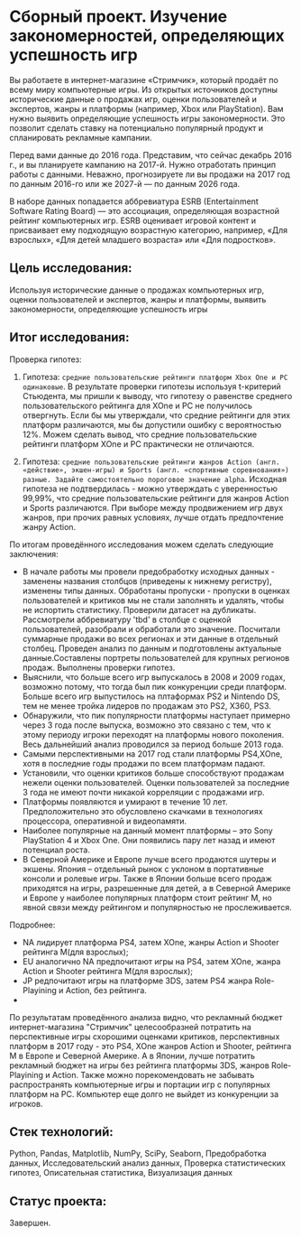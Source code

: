 # Сборный проект. Изучение закономерностей, определяющих успешность игр

Вы работаете в интернет-магазине «Стримчик», который продаёт по всему миру компьютерные игры. Из открытых источников доступны исторические данные о продажах игр, оценки пользователей и экспертов, жанры и платформы (например, Xbox или PlayStation). Вам нужно выявить определяющие успешность игры закономерности. Это позволит сделать ставку на потенциально популярный продукт и спланировать рекламные кампании.

Перед вами данные до 2016 года. Представим, что сейчас декабрь 2016 г., и вы планируете кампанию на 2017-й. Нужно отработать принцип работы с данными. Неважно, прогнозируете ли вы продажи на 2017 год по данным 2016-го или же 2027-й — по данным 2026 года.

В наборе данных попадается аббревиатура ESRB (Entertainment Software Rating Board) — это ассоциация, определяющая возрастной рейтинг компьютерных игр. ESRB оценивает игровой контент и присваивает ему подходящую возрастную категорию, например, «Для взрослых», «Для детей младшего возраста» или «Для подростков».

## Цель исследования:

Используя исторические данные о продажах компьютерных игр, оценки пользователей и экспертов, жанры и платформы, выявить закономерности, определяющие успешность игры

## Итог исследования:

Проверка гипотез: 
1. Гипотеза: `cредние пользовательские рейтинги платформ Xbox One и PC одинаковые`.
В результате проверки гипотезы используя t-критерий Стьюдента, мы пришли к выводу, что гипотезу о равенстве среднего пользовательского рейтинга для XOne и PC не получилось отвергнуть. Если бы мы утверждали, что средние рейтинги для этих платформ различаются, мы бы допустили ошибку с вероятностью 12%. Можем сделать вывод, что средние пользовательские рейтинги платформ XOne и PC практически не отличаются.

2. Гипотеза: `cредние пользовательские рейтинги жанров Action (англ. «действие», экшен-игры) и Sports (англ. «спортивные соревнования») разные. Задайте самостоятельно пороговое значение alpha`.
Исходная гипотеза не подтвердилась - можно утверждать с уверенностью 99,99%, что средние пользовательские рейтинги для жанров Action и Sports различаются. При выборе между продвижением игр двух жанров, при прочих равных условиях, лучше отдать предпочтение жанру Action.

По итогам проведённого исследования можем сделать следующие заключения:
- В начале работы мы провели предобработку исходных данных - заменены названия столбцов (приведены к нижнему регистру), изменены типы данных. Обработаны пропуски - пропуски в оценках пользователей и критиков мы не стали заполнять и удалять, чтобы не испортить статистику. Проверили датасет на дубликаты. Рассмотрели аббревиатуру 'tbd' в столбце с оценкой пользователей, разобрали и обработали это значение. Посчитали суммарные продажи во всех регионах и эти данные в отдельный столбец. Проведен анализ по данным и подготовлены актуальные данные.Составлены портреты пользователей для крупных регионов продаж. Выполнены проверки гипотез.
- Выяснили, что больше всего игр выпускалось в 2008 и 2009 годах, возможно потому, что тогда был пик конкуренции среди платформ. Больше всего игр выпустилось на плтаформах PS2 и Nintendo DS, тем не менее тройка лидеров по продажам это PS2, X360, PS3.
- Обнаружили, что пик популярности платформы наступает примерно через 3 года после выпуска, возможно это связано с тем, что к этому периоду игроки переходят на платформы нового поколения. Весь дальнейший анализ проводился за период больше 2013 года.
- Самыми перспективными на 2017 год стали платформы PS4,XOne, хотя в последние годы продажи по всем платформам падают.
- Установили, что оценки критиков больше способствуют продажам нежели оценки пользователей. Оценки пользователей за последние 3 года не имеют почти никакой корреляции с продажами игр.
- Платформы появляются и умирают в течение 10 лет. Предположительно это обусловлено скачками в технологиях процессора, оперативной и видеопамяти.
- Наиболее популярные на данный момент платформы – это Sony PlayStation 4 и Xbox One. Они появились пару лет назад и имеют потенциал роста.
- В Северной Америке и Европе лучше всего продаются шутеры и экшены. Япония – отдельный рынок с уклоном в портативные консоли и ролевые игры. Также в Японии больше всего продаж приходятся на игры, разрешенные для детей, а в Северной Америке и Европе у наиболее популярных платформ стоит рейтинг M, но явной связи между рейтингом и популярностью не прослеживается.

Подробнее:
- NA лидирует платформа PS4, затем XOne, жанры Action и Shooter рейтинга М(для взрослых);
- EU аналогично NA предпочитают игры на PS4, затем XOne, жанра Action и Shooter рейтинга М(для взрослых);
- JP редпочитают игры на платформе 3DS, затем PS4 жанра Role-Playining и Action, без рейтинга.
- 
По результатам проведённого анализа видно, что рекламный бюджет интернет-магазина "Стримчик" целесообразней потратить на перспективные игры схорошими оценками критиков, перспективных платформ в 2017 году - это PS4, XOne жанров Action и Shooter, рейтинга М в Европе и Северной Америке. А в Японии, лучше потратить рекламный бюджет на игры без рейтинга платформы 3DS, жанров Role-Playining и Action. Также можно порекомендовать не забывать распространять компьютерные игры и портации игр с популярных платформ на PC. Компьютер еще долго не выйдет из конкуренции за игроков.

## Стек технологий:

Python, Pandas, Matplotlib, NumPy, SciPy, Seaborn, Предобработка данных, Исследовательский анализ данных, Проверка статистических гипотез, Описательная статистика, Визуализация данных

## Статус проекта:

Завершен.
